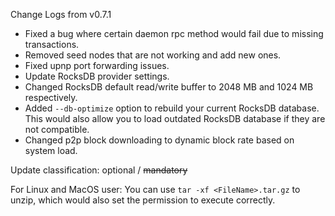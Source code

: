 Change Logs from v0.7.1

- Fixed a bug where certain daemon rpc method would fail due to missing transactions.
- Removed seed nodes that are not working and add new ones.
- Fixed upnp port forwarding issues.
- Update RocksDB provider settings.
- Changed RocksDB default read/write buffer to 2048 MB and 1024 MB respectively.
- Added `--db-optimize` option to rebuild your current RocksDB database. This would also allow you to load outdated RocksDB database if they are not compatible.
- Changed p2p block downloading to dynamic block rate based on system load.

Update classification: optional / ~~mandatory~~

For Linux and MacOS user: You can use `tar -xf <FileName>.tar.gz` to unzip, which would also set the permission to execute correctly.